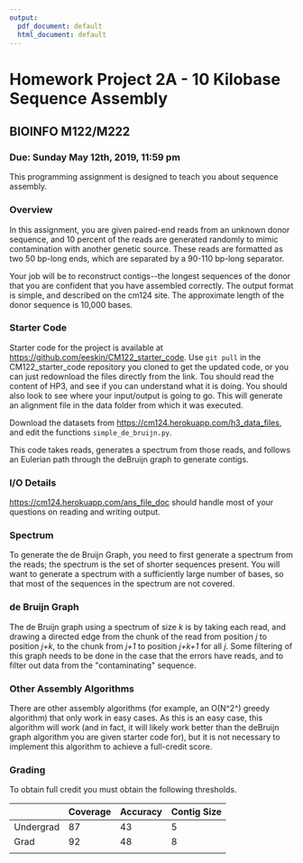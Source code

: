 ```yaml
---
output:
  pdf_document: default
  html_document: default
---
```


# Homework Project 2A - 10 Kilobase Sequence Assembly

## BIOINFO M122/M222

### Due: Sunday May 12th, 2019, 11:59 pm

This programming assignment is designed to teach you about sequence assembly.

### Overview
In this assignment, you are given paired-end reads from an unknown donor sequence, and 10 percent of the reads are generated randomly to mimic contamination with another genetic source. These reads are formatted as two 50 bp-long ends, which are separated by a 90-110 bp-long separator. 

Your job will be to reconstruct contigs--the longest sequences of the donor that you are confident that you have assembled correctly. The output format is simple, and described on the cm124 site. The approximate length of the donor sequence is 10,000 bases.

### Starter Code

Starter code for the project is available at https://github.com/eeskin/CM122_starter_code. Use `git pull` in the CM122_starter_code repository you cloned to get the updated code, or you can just redownload the files directly from the link.
Tou should read the content of HP3, and see if you can understand what it is doing. You should also look to see where your input/output is going to go. This will generate an alignment file in the data folder from which it was executed.

Download the datasets from https://cm124.herokuapp.com/h3_data_files, and edit the functions `simple_de_bruijn.py`.

This code takes reads, generates a spectrum from those reads, and follows an Eulerian path through the deBruijn graph to generate contigs.
 

### I/O Details
https://cm124.herokuapp.com/ans_file_doc should handle most of your questions on reading and writing output.

### Spectrum

To generate the de Bruijn Graph, you need to first generate a spectrum from the reads; the spectrum is the set of shorter sequences present.  You will want to generate a spectrum with a sufficiently large number of bases, so that most of the sequences in the spectrum are not covered.

### de Bruijn Graph

The de Bruijn graph using a spectrum of size _k_ is by taking each read, and drawing a directed edge from the chunk of the read from position _j_ to position _j+k_, to the chunk from _j+1_ to position _j+k+1_ for all _j_. Some filtering of this graph needs to be done in the case that the errors have reads, and to filter out data from the "contaminating" sequence.

### Other Assembly Algorithms

There are other assembly algorithms (for example, an O(N^2^) greedy algorithm) that only work in easy cases. As this is an easy case, this algorithm will work (and in fact, it will likely work better than the deBruijn graph algorithm you are given starter code for), but it is not necessary to implement this algorithm to achieve a full-credit score.

### Grading

To obtain full credit you must obtain the following thresholds.

|           | Coverage | Accuracy | Contig Size |
|-----------|----------|----------|-------------|
| Undergrad | 87       | 43       | 5           |
| Grad      | 92       | 48       | 8           |
|           |          |          |             |
